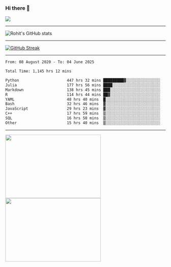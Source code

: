 ### Hi there 👋

 ![](https://komarev.com/ghpvc/?username=RohitRathore1&color=blueviolet)

<hr/>

![Rohit's GitHub stats](https://github-readme-stats.vercel.app/api?username=RohitRathore1&show_icons=true&theme=transparent)

<hr/>

[![GitHub Streak](http://github-readme-streak-stats.herokuapp.com?user=RohitRathore1&theme=dark&mode=weekly)](https://git.io/streak-stats)

<hr/>

<!--START_SECTION:waka-->

```txt
From: 08 August 2020 - To: 04 June 2025

Total Time: 1,145 hrs 12 mins

Python                     447 hrs 32 mins █████████▓░░░░░░░░░░░░░░░   39.08 %
Julia                      177 hrs 56 mins ████░░░░░░░░░░░░░░░░░░░░░   15.54 %
Markdown                   138 hrs 45 mins ███░░░░░░░░░░░░░░░░░░░░░░   12.12 %
R                          114 hrs 44 mins ██▓░░░░░░░░░░░░░░░░░░░░░░   10.02 %
YAML                       48 hrs 40 mins  █░░░░░░░░░░░░░░░░░░░░░░░░   04.25 %
Bash                       32 hrs 46 mins  ▓░░░░░░░░░░░░░░░░░░░░░░░░   02.86 %
JavaScript                 29 hrs 23 mins  ▓░░░░░░░░░░░░░░░░░░░░░░░░   02.57 %
C++                        17 hrs 59 mins  ▒░░░░░░░░░░░░░░░░░░░░░░░░   01.57 %
SQL                        16 hrs 50 mins  ▒░░░░░░░░░░░░░░░░░░░░░░░░   01.47 %
Other                      15 hrs 40 mins  ▒░░░░░░░░░░░░░░░░░░░░░░░░   01.37 %
```

<!--END_SECTION:waka-->

<hr/>

<p>
  <img src="https://wakatime.com/share/@TeAmp0is0N/3935ee43-08a3-493e-8b95-60c1f9204b15.svg" width="300" height="200">
  <img src="https://wakatime.com/share/@TeAmp0is0N/8717aacc-7340-44e0-abb1-987dc9823fcd.svg" width="300" height="200">
</p>




